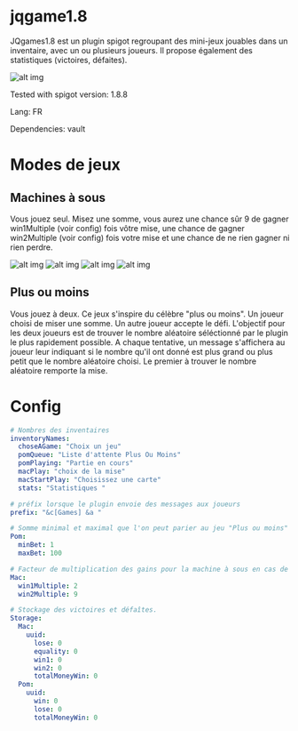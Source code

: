 # jqgame1.8

JQgames1.8 est un plugin spigot regroupant des mini-jeux jouables dans un inventaire, avec un ou plusieurs joueurs. Il propose également des statistiques (victoires, défaites).

![alt img](https://snipboard.io/D3PY5u.jpg)


Tested with spigot version: 1.8.8

Lang: FR

Dependencies: vault

# Modes de jeux

## Machines à sous

Vous jouez seul.
Misez une somme, vous aurez une chance sûr 9 de gagner win1Multiple (voir config) fois vôtre mise, une chance de gagner win2Multiple (voir config) fois votre mise et une chance de ne rien gagner ni rien perdre. 

![alt img](https://snipboard.io/q2JCuA.jpg)
![alt img](https://snipboard.io/3WwVgu.jpg)
![alt img](https://snipboard.io/2QymYH.jpg)
![alt img](https://snipboard.io/0aQ9yX.jpg)





## Plus ou moins

Vous jouez à deux.
Ce jeux s'inspire du célèbre "plus ou moins". Un joueur choisi de miser une somme. Un autre joueur accepte le défi.
L'objectif pour les deux joueurs est de trouver le nombre aléatoire séléctionné par le plugin le plus rapidement possible. A chaque tentative,  un message s'affichera au joueur leur indiquant si le nombre qu'il ont donné est plus grand ou plus petit que le nombre aléatoire choisi. Le premier à trouver le nombre aléatoire remporte la mise.

# Config
```yaml
# Nombres des inventaires
inventoryNames:
  choseAGame: "Choix un jeu"
  pomQueue: "Liste d'attente Plus Ou Moins"
  pomPlaying: "Partie en cours"
  macPlay: "choix de la mise"
  macStartPlay: "Choisissez une carte"
  stats: "Statistiques "

# préfix lorsque le plugin envoie des messages aux joueurs
prefix: "&c[Games] &a "

# Somme minimal et maximal que l'on peut parier au jeu "Plus ou moins"
Pom:
  minBet: 1
  maxBet: 100

# Facteur de multiplication des gains pour la machine à sous en cas de victoire.
Mac:
  win1Multiple: 2
  win2Multiple: 9

# Stockage des victoires et défaîtes.
Storage:
  Mac:
    uuid:
      lose: 0
      equality: 0
      win1: 0
      win2: 0
      totalMoneyWin: 0
  Pom:
    uuid:
      win: 0
      lose: 0
      totalMoneyWin: 0
```
